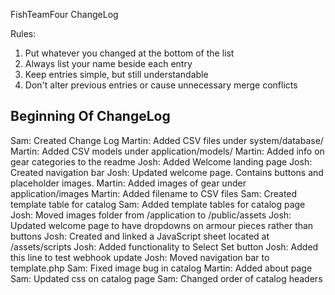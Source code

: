 FishTeamFour ChangeLog

Rules: 
1. Put whatever you changed at the bottom of the list
2. Always list your name beside each entry
3. Keep entries simple, but still understandable
4. Don't alter previous entries or cause unnecessary merge conflicts

Beginning Of ChangeLog
--------------------------------------------------------------------------------
Sam:    Created Change Log
Martin: Added CSV files under system/database/
Martin: Added CSV models under application/models/
Martin: Added info on gear categories to the readme
Josh:   Added Welcome landing page
Josh:   Created navigation bar
Josh:   Updated welcome page. Contains buttons and placeholder images.
Martin: Added images of gear under application/images
Martin: Added filename to CSV files
Sam:    Created template table for catalog
Sam:    Added template tables for catalog page
Josh:   Moved images folder from /application to /public/assets
Josh:   Updated welcome page to have dropdowns on armour pieces rather than buttons
Josh:   Created and linked a JavaScript sheet located at /assets/scripts
Josh:   Added functionality to Select Set button
Josh:   Added this line to test webhook update
Josh:   Moved navigation bar to template.php
Sam:    Fixed image bug in catalog
Martin: Added about page
Sam:    Updated css on catalog page
Sam:    Changed order of catalog headers
